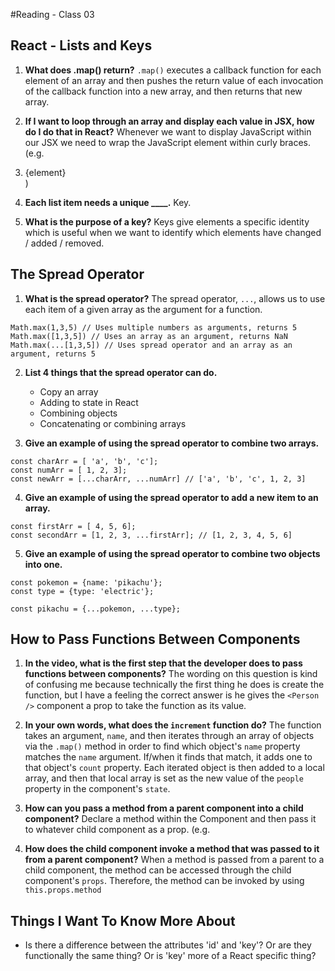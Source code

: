 #Reading - Class 03

## React - Lists and Keys

1. **What does .map() return?** `.map()` executes a callback function for each element of an array and then pushes the return value of each invocation of the callback function into a new array, and then returns that new array.

2. **If I want to loop through an array and display each value in JSX, how do I do that in React?** Whenever we want to display JavaScript within our JSX we need to wrap the JavaScript element within curly braces. (e.g. <li>{element}</li>)

3. **Each list item needs a unique ____.** Key.

4. **What is the purpose of a key?** Keys give elements a specific identity which is useful when we want to identify which elements have changed / added / removed.

## The Spread Operator

1. **What is the spread operator?** The spread operator, `...`, allows us to use each item of a given array as the argument for a function. 
```
Math.max(1,3,5) // Uses multiple numbers as arguments, returns 5
Math.max([1,3,5]) // Uses an array as an argument, returns NaN
Math.max(...[1,3,5]) // Uses spread operator and an array as an argument, returns 5
```

2. **List 4 things that the spread operator can do.** 
	- Copy an array
	- Adding to state in React
	- Combining objects
	- Concatenating or combining arrays

3. **Give an example of using the spread operator to combine two arrays.**
```
const charArr = [ 'a', 'b', 'c'];
const numArr = [ 1, 2, 3];
const newArr = [...charArr, ...numArr] // ['a', 'b', 'c', 1, 2, 3]
```

4. **Give an example of using the spread operator to add a new item to an array.**
```
const firstArr = [ 4, 5, 6];
const secondArr = [1, 2, 3, ...firstArr]; // [1, 2, 3, 4, 5, 6]
```

5. **Give an example of using the spread operator to combine two objects into one.**
```
const pokemon = {name: 'pikachu'};
const type = {type: 'electric'};

const pikachu = {...pokemon, ...type};
```

## How to Pass Functions Between Components

1. **In the video, what is the first step that the developer does to pass functions between components?** The wording on this question is kind of confusing me because technically the first thing he does is create the function, but I have a feeling the correct answer is he gives the `<Person />` component a prop to take the function as its value. 

2. **In your own words, what does the `increment` function do?** The function takes an argument, `name`, and then iterates through an array of objects via the `.map()` method in order to find which object's `name` property matches the `name` argument. If/when it finds that match, it adds one to that object's `count` property. Each iterated object is then added to a local array, and then that local array is set as the new value of the `people` property in the component's `state`.

3. **How can you pass a method from a parent component into a child component?** Declare a method within the Component and then pass it to whatever child component as a prop. (e.g. <Component prop={this.method} />

4. **How does the child component invoke a method that was passed to it from a parent component?** When a method is passed from a parent to a child component, the method can be accessed through the child component's `props`. Therefore, the method can be invoked by using `this.props.method`

## Things I Want To Know More About

- Is there a difference between the attributes 'id' and 'key'? Or are they functionally the same thing? Or is 'key' more of a React specific thing?